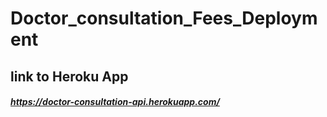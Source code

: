 # Doctor_consultation_Fees_Deployment

## link to Heroku App
##### https://doctor-consultation-api.herokuapp.com/
